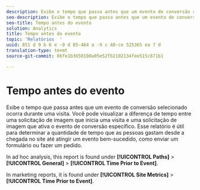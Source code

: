 ```yaml
---
description: Exibe o tempo que passa antes que um evento de conversão selecionado ocorra durante uma visita. Você pode visualizar a diferença de tempo entre uma solicitação de imagem que inicia uma visita e uma solicitação de imagem que ativa o evento de conversão específico. Esse relatório é útil para determinar a quantidade de tempo que as pessoas gastam desde a chegada no site até atingir um evento bem-sucedido, como enviar um formulário ou fazer um pedido.
seo-description: Exibe o tempo que passa antes que um evento de conversão selecionado ocorra durante uma visita. Você pode visualizar a diferença de tempo entre uma solicitação de imagem que inicia uma visita e uma solicitação de imagem que ativa o evento de conversão específico. Esse relatório é útil para determinar a quantidade de tempo que as pessoas gastam desde a chegada no site até atingir um evento bem-sucedido, como enviar um formulário ou fazer um pedido.
seo-title: Tempo antes do evento
solution: Analytics
title: Tempo antes do evento
topic: 'Relatórios  '
uuid: 851 d 9 b 6 e -9 d 85-464 a -9 c 40-ce 525365 ea 7 d
translation-type: tm+mt
source-git-commit: 86fe1b3650100a05e52fb2102134fee515c871b1

---
```



# Tempo antes do evento

Exibe o tempo que passa antes que um evento de conversão selecionado ocorra durante uma visita. Você pode visualizar a diferença de tempo entre uma solicitação de imagem que inicia uma visita e uma solicitação de imagem que ativa o evento de conversão específico. Esse relatório é útil para determinar a quantidade de tempo que as pessoas gastam desde a chegada no site até atingir um evento bem-sucedido, como enviar um formulário ou fazer um pedido.

In ad hoc analysis, this report is found under **[!UICONTROL Paths]** &gt; **[!UICONTROL General]** &gt; **[!UICONTROL Time Prior to Event]**.

In marketing reports, it is found under **[!UICONTROL Site Metrics]** &gt; **[!UICONTROL Time Prior to Event]**.

